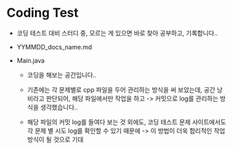 # Coding Test

- 코딩 테스트 대비 스터디 중, 모르는 게 있으면 바로 찾아 공부하고, 기록합니다..

- YYMMDD_docs_name.md

- Main.java

    - 코딩을 해보는 공간입니다..

    - 기존에는 각 문제별로 cpp 파일을 두어 관리하는 방식을 써 보았는데, 공간 낭비라고 판단되어, 해당 파일에서만 작업을 하고 -> 커밋으로 log를 관리하는 방식을 생각했습니다..

    - 해당 파일의 커밋 log를 들여다 보는 것 외에도, 코딩 테스트 문제 사이트에서도 각 문제 별 시도 log를 확인할 수 있기 때문에 -> 이 방법이 더욱 합리적인 작업 방식이 될 것으로 기대